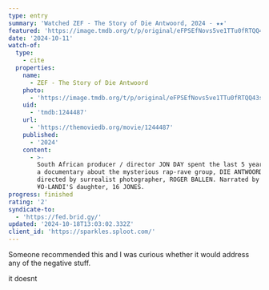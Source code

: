 ```yaml
---
type: entry
summary: 'Watched ZEF - The Story of Die Antwoord, 2024 - ★★'
featured: 'https://image.tmdb.org/t/p/original/eFPSEfNovs5ve1TTu0fRTQQ43sg.jpg'
date: '2024-10-11'
watch-of:
  type:
    - cite
  properties:
    name:
      - ZEF - The Story of Die Antwoord
    photo:
      - 'https://image.tmdb.org/t/p/original/eFPSEfNovs5ve1TTu0fRTQQ43sg.jpg'
    uid:
      - 'tmdb:1244487'
    url:
      - 'https://themoviedb.org/movie/1244487'
    published:
      - '2024'
    content:
      - >-
        South African producer / director JON DAY spent the last 5 years making
        a documentary about the mysterious rap-rave group, DIE ANTWOORD. Art
        directed by surrealist photographer, ROGER BALLEN. Narrated by NINJA &
        ¥O-LANDI'S daughter, 16 JONES.
progress: finished
rating: '2'
syndicate-to:
  - 'https://fed.brid.gy/'
updated: '2024-10-18T13:03:02.332Z'
client_id: 'https://sparkles.sploot.com/'
---
```

Someone recommended this and I was curious whether it would address any of the negative stuff.

<spoiler>it doesnt</spoiler>
